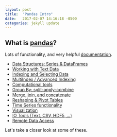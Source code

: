 ```yaml
---
layout: post
title:  "Pandas Intro"
date:   2017-02-07 14:16:18 -0500
categories: jekyll update
---
```

## What is [pandas](http://pandas.pydata.org/)?

Lots of functionality, and very helpful [documentation](http://pandas.pydata.org/pandas-docs/stable/). 

- [Data Structures: Series & DataFrames](http://pandas.pydata.org/pandas-docs/stable/dsintro.html)
- [Working with Text Data](http://pandas.pydata.org/pandas-docs/stable/text.html)
- [Indexing and Selecting Data](http://pandas.pydata.org/pandas-docs/stable/indexing.html)
- [MultiIndex / Advanced Indexing](http://pandas.pydata.org/pandas-docs/stable/advanced.html)
- [Computational tools](http://pandas.pydata.org/pandas-docs/stable/computation.html)
- [Group By: split-apply-combine](http://pandas.pydata.org/pandas-docs/stable/groupby.html)
- [ Merge, join, and concatenate](http://pandas.pydata.org/pandas-docs/stable/merging.html)
- [Reshaping & Pivot Tables](http://pandas.pydata.org/pandas-docs/stable/reshaping.html)
- [Time Series functionality](http://pandas.pydata.org/pandas-docs/stable/timeseries.html)
- [Visualization](http://pandas.pydata.org/pandas-docs/stable/visualization.html)
- [IO Tools (Text, CSV, HDF5, ...)](http://pandas.pydata.org/pandas-docs/stable/io.html)
- [Remote Data Access](http://pandas.pydata.org/pandas-docs/stable/remote_data.html)

Let's take a closer look at some of these.